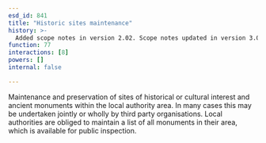 ```yaml
---
esd_id: 841
title: "Historic sites maintenance"
history: >-
  Added scope notes in version 2.02. Scope notes updated in version 3.00 to include publication of statutory register. Term name changed from 'Sites and ancient monuments' to 'Land and property - historic sites - maintenance' in version 3.00. name changed to 'Historic sites maintenance' in version 4.00.
function: 77
interactions: [8]
powers: []
internal: false

---
```


Maintenance and preservation of sites of historical or cultural interest and ancient monuments within the local authority area. In many cases this may be undertaken jointly or wholly by third party organisations. Local authorities are obliged to maintain a list of all monuments in their area, which is available for public inspection.

